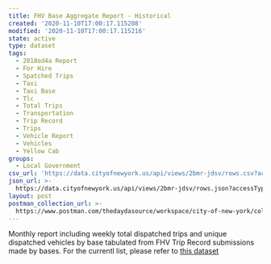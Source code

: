 ```yaml
---
title: FHV Base Aggregate Report - Historical
created: '2020-11-10T17:00:17.115208'
modified: '2020-11-10T17:00:17.115216'
state: active
type: dataset
tags:
  - 2018od4a Report
  - For Hire
  - Spatched Trips
  - Taxi
  - Taxi Base
  - Tlc
  - Total Trips
  - Transportation
  - Trip Record
  - Trips
  - Vehicle Report
  - Vehicles
  - Yellow Cab
groups:
  - Local Government
csv_url: 'https://data.cityofnewyork.us/api/views/2bmr-jdsv/rows.csv?accessType=DOWNLOAD'
json_url: >-
  https://data.cityofnewyork.us/api/views/2bmr-jdsv/rows.json?accessType=DOWNLOAD
layout: post
postman_collection_url: >-
  https://www.postman.com/thedaydasource/workspace/city-of-new-york/collection/15909983-873b40e6-aae1-48bb-9d18-cab7aeefafee
---
```

Monthly report including weekly total dispatched trips and unique dispatched vehicles by base tabulated from FHV Trip Record submissions made by bases. For the currentl list, please refer to <a href="https://data.cityofnewyork.us/d/2v9c-2k7f">this dataset</a>
